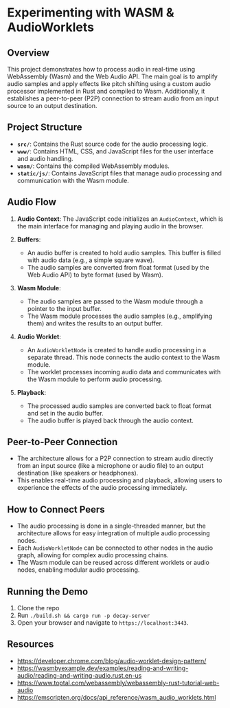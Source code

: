 # Experimenting with WASM & AudioWorklets

## Overview

This project demonstrates how to process audio in real-time using WebAssembly (Wasm) and the Web Audio API. The main goal is to amplify audio samples and apply effects like pitch shifting using a custom audio processor implemented in Rust and compiled to Wasm. Additionally, it establishes a peer-to-peer (P2P) connection to stream audio from an input source to an output destination.

## Project Structure

- **`src/`**: Contains the Rust source code for the audio processing logic.
- **`www/`**: Contains HTML, CSS, and JavaScript files for the user interface and audio handling.
- **`wasm/`**: Contains the compiled WebAssembly modules.
- **`static/js/`**: Contains JavaScript files that manage audio processing and communication with the Wasm module.

## Audio Flow

1. **Audio Context**: The JavaScript code initializes an `AudioContext`, which is the main interface for managing and playing audio in the browser.

2. **Buffers**:

   - An audio buffer is created to hold audio samples. This buffer is filled with audio data (e.g., a simple square wave).
   - The audio samples are converted from float format (used by the Web Audio API) to byte format (used by Wasm).

3. **Wasm Module**:

   - The audio samples are passed to the Wasm module through a pointer to the input buffer.
   - The Wasm module processes the audio samples (e.g., amplifying them) and writes the results to an output buffer.

4. **Audio Worklet**:

   - An `AudioWorkletNode` is created to handle audio processing in a separate thread. This node connects the audio context to the Wasm module.
   - The worklet processes incoming audio data and communicates with the Wasm module to perform audio processing.

5. **Playback**:
   - The processed audio samples are converted back to float format and set in the audio buffer.
   - The audio buffer is played back through the audio context.

## Peer-to-Peer Connection

- The architecture allows for a P2P connection to stream audio directly from an input source (like a microphone or audio file) to an output destination (like speakers or headphones).
- This enables real-time audio processing and playback, allowing users to experience the effects of the audio processing immediately.

## How to Connect Peers

- The audio processing is done in a single-threaded manner, but the architecture allows for easy integration of multiple audio processing nodes.
- Each `AudioWorkletNode` can be connected to other nodes in the audio graph, allowing for complex audio processing chains.
- The Wasm module can be reused across different worklets or audio nodes, enabling modular audio processing.

## Running the Demo

1. Clone the repo
1. Run `./build.sh && cargo run -p decay-server`
1. Open your browser and navigate to `https://localhost:3443`.


## Resources
- https://developer.chrome.com/blog/audio-worklet-design-pattern/
- https://wasmbyexample.dev/examples/reading-and-writing-audio/reading-and-writing-audio.rust.en-us
- https://www.toptal.com/webassembly/webassembly-rust-tutorial-web-audio
- https://emscripten.org/docs/api_reference/wasm_audio_worklets.html